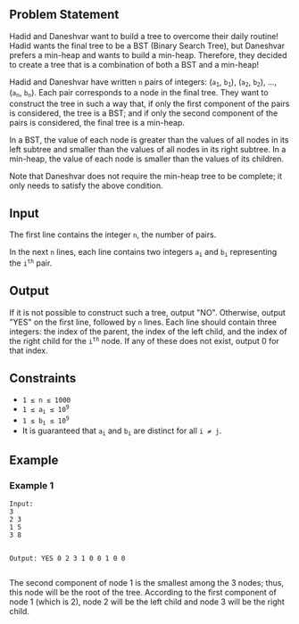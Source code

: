 <h2>Problem Statement</h2>
<p>Hadid and Daneshvar want to build a tree to overcome their daily routine! Hadid wants the final tree to be a BST (Binary Search Tree), but Daneshvar prefers a min-heap and wants to build a min-heap. Therefore, they decided to create a tree that is a combination of both a BST and a min-heap!</p>

<p>Hadid and Daneshvar have written <code>n</code> pairs of integers: (<code>a<sub>1</sub></code>, <code>b<sub>1</sub></code>), (<code>a<sub>2</sub></code>, <code>b<sub>2</sub></code>), ..., (<code>a<sub>n</sub></code>, <code>b<sub>n</sub></code>). Each pair corresponds to a node in the final tree. They want to construct the tree in such a way that, if only the first component of the pairs is considered, the tree is a BST; and if only the second component of the pairs is considered, the final tree is a min-heap.</p>

<p>In a BST, the value of each node is greater than the values of all nodes in its left subtree and smaller than the values of all nodes in its right subtree. In a min-heap, the value of each node is smaller than the values of its children.</p>

<p>Note that Daneshvar does not require the min-heap tree to be complete; it only needs to satisfy the above condition.</p>

<h2>Input</h2>
<p>The first line contains the integer <code>n</code>, the number of pairs.</p>
<p>In the next <code>n</code> lines, each line contains two integers <code>a<sub>i</sub></code> and <code>b<sub>i</sub></code> representing the <code>i<sup>th</sup></code> pair.</p>

<h2>Output</h2>
<p>If it is not possible to construct such a tree, output "NO". Otherwise, output "YES" on the first line, followed by <code>n</code> lines. Each line should contain three integers: the index of the parent, the index of the left child, and the index of the right child for the <code>i<sup>th</sup></code> node. If any of these does not exist, output 0 for that index.</p>

<h2>Constraints</h2>
<ul>
    <li><code>1 ≤ n ≤ 1000</code></li>
    <li><code>1 ≤ a<sub>i</sub> ≤ 10<sup>9</sup></code></li>
    <li><code>1 ≤ b<sub>i</sub> ≤ 10<sup>9</sup></code></li>
    <li>It is guaranteed that <code>a<sub>i</sub></code> and <code>b<sub>i</sub></code> are distinct for all <code>i ≠ j</code>.</li>
</ul>

<h2>Example</h2>
<h3>Example 1</h3>
<pre><code>Input:
3
2 3
1 5
3 8

Output:
YES
0 2 3
1 0 0
1 0 0
</code></pre>
<p>The second component of node 1 is the smallest among the 3 nodes; thus, this node will be the root of the tree. According to the first component of node 1 (which is 2), node 2 will be the left child and node 3 will be the right child.</p>
